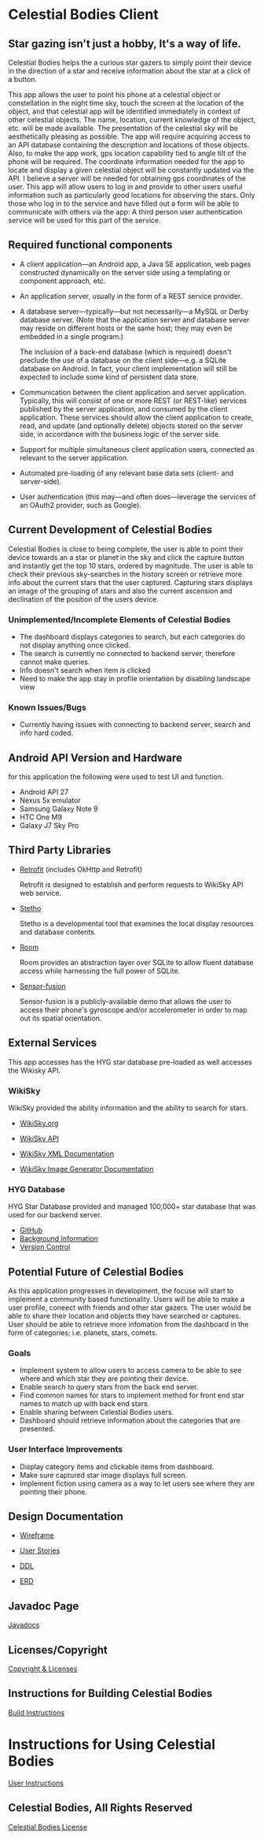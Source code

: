 # Celestial Bodies Client

## Star gazing isn't just a hobby, It's a way of life. 
Celestial Bodies helps the a curious star gazers to simply point their device in the direction of a star and receive information about the star at a click of a button.

This app allows the user to point his phone at a celestial object or constellation in the night time sky, touch the screen at the location of the object, and that celestial app will be identified immediately in context of other celestial objects. The name, location, current knowledge of the object, etc. will be made available. The presentation of the celestial sky will be aesthetically pleasing as possible. The app will require acquiring access to an API database containing the description and locations of those objects. Also, to make the app work, gps location capability tied to angle tilt of the phone will be required. The coordinate information needed for the app to locate and display a given celestial object will be constantly updated via the API. I believe a server will be needed for obtaining gps coordinates of the user. This app will allow users to log in and provide to other users useful information such as particularly good locations for observing the stars. Only those who log in to the service and have filled out a form will be able to communicate with others via the app: A third person user authentication service will be used for this part of the service.

## Required functional components

* A client application&mdash;an Android app, a Java SE application, web pages constructed dynamically on the server side using a templating or component approach, etc.

* An application server, usually in the form of a REST service provider.

* A database server&mdash;typically&mdash;but not necessarily&mdash;a MySQL or Derby database server. (Note that the application server and database server may reside on different hosts or the same host; they may even be embedded in a single program.)

    The inclusion of a back-end database (which is required) doesn't preclude the use of a database on the client side&mdash;e.g. a SQLite database on Android. In fact, your client implementation will still be expected to include some kind of persistent data store.

* Communication between the client application and server application. Typically, this will consist of one or more REST (or REST-like) services published by the server application, and consumed by the client application. These services should allow the client application to create, read, and update (and optionally delete) objects stored on the server side, in accordance with the business logic of the server side.

* Support for multiple simultaneous client application users, connected as relevant to the server application.

* Automated pre-loading of any relevant base data sets (client- and server-side).

* User authentication (this may&mdash;and often does&mdash;leverage the services of an OAuth2 provider, such as Google).

## Current Development of Celestial Bodies

Celestial Bodies is close to being complete, the user is able to point their device towards an a star or planet in the sky and click the capture button and instantly get the top 10 stars, ordered by magnitude. The user is able to check their previous sky-searches in the history screen or retrieve more info about the current stars that the user captured. Capturing stars displays an image of the grouping of stars and also the current ascension and declination of the position of the users device.

### Unimplemented/Incomplete Elements of Celestial Bodies

+ The dashboard displays categories to search, but each categories do not display anything once clicked.
+ The search is currently no connected to backend server, therefore cannot make queries.
+ Info doesn't search when item is clicked
+ Need to make the app stay in profile orientation by disabling landscape view

### Known Issues/Bugs

+ Currently having issues with connecting to backend server, search and info hard coded.

## Android API Version and Hardware

for this application the following were used to test UI and function.
+ Android API 27
+ Nexus 5x emulator
+ Samsung Galaxy Note 9
+ HTC One M9
+ Galaxy J7 Sky Pro

## Third Party Libraries

+ [Retrofit](https://square.github.io/retrofit/) (includes OkHttp and Retrofit)

  Retrofit is designed to establish and perform requests to WikiSky API web service.
  
+ [Stetho](https://github.com/facebook/stetho/blob/master/README.md)

  Stetho is a developmental tool that examines the local display resources and database contents.

+ [Room](https://developer.android.com/jetpack/androidx/releases/room)
    
    Room provides an abstraction layer over SQLite to allow fluent database access while harnessing the full power of SQLite.

+ [Sensor-fusion](https://bitbucket.org/apacha/sensor-fusion-demo)

  Sensor-fusion is a publicly-available demo that allows the user to access their phone's gyroscope and/or accelerometer in order to map out its spatial orientation.

## External Services
This app accesses has the HYG star database pre-loaded as well accesses the Wikisky API.

### WikiSky

WikiSky provided the ability information and the ability to search for stars.
+ [WikiSky.org](http://www.wikisky.org/)

+ [WikiSky API](http://server7.wikisky.org/api?locale=EN)

+ [WikiSky XML Documentation](http://server7.wikisky.org/XML_API_V1.0.html)

+ [WikiSky Image Generator Documentation](http://server7.wikisky.org/ImageGenerator_1.0.html)

### HYG Database

HYG Star Database provided and managed 100,000+ star database that was used for our backend server.

+ [GitHub](https://github.com/astronexus/HYG-Database/blob/master/README.md)
+ [Background Information](http://www.astronexus.com/hyg)
+ [Version Control](http://www.astronexus.com/endeavour)

## Potential Future of Celestial Bodies

As this application progresses in development, the focuse will start to implement a community based functionality. Users will be able to make a user profile, coneect with friends and other star gazers. The user would be able to share their location and objects they have searched or captures.  User should be able to retrieve more infomation from the dashboard in the form of categories; i.e. planets, stars, comets. 

### Goals

+ Implement system to allow users to access camera to be able to see where and which star they are pointing their device.
+ Enable search to query stars from the back end server.
+ Find common names for stars to implement method for front end star names to match up with back end stars.
+ Enable sharing between Celestial Bodies users.
+ Dashboard should retrieve information about the categories that are presented.

### User Interface Improvements

+ Display category items and clickable items from dashboard.
+ Make sure captured star image displays full screen.
+ Implement fiction using camera as a way to let users see where they are pointing their phone.

## Design Documentation

+ [Wireframe](docs/Celestial_Bodies_WireFrame_1_1.pdf)

+ [User Stories](docs/User_Stories.md)

+ [DDL](docs/ddl.md)

+ [ERD](docs/ERD_frontend.pdf)

## Javadoc Page

[Javadocs](docs/api)

## Licenses/Copyright
[Copyright & Licenses](/docs/Copyright_&_Licenses.md)

## Instructions for Building Celestial Bodies

[Build Instructions](docs/Build_Instructions.md)

# Instructions for Using Celestial Bodies

[User Instructions](docs/Using_Celestial_Bodies.md)


## Celestial Bodies, All Rights Reserved

[Celestial Bodies License](docs/LICENSE.md)
